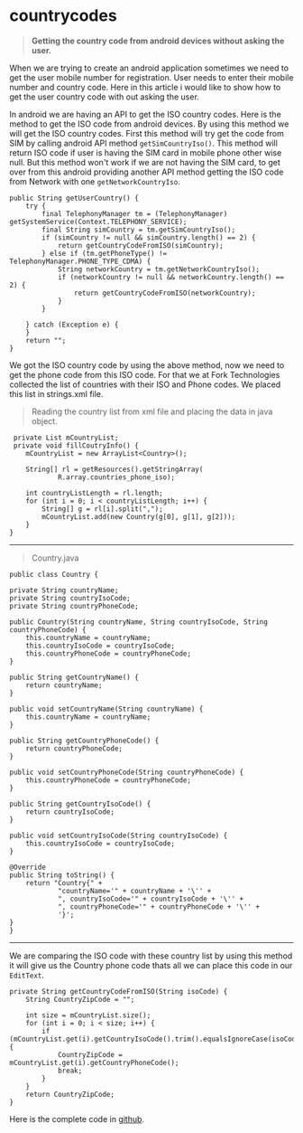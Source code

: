 # countrycodes


> **Getting the country code from android devices without asking the user.**

When we are trying to create an android application sometimes we need to get the user mobile number for registration. User needs to enter their mobile number and country code. Here in this article i would like to show how to get the user country code with out asking the user.

In android we are having an API to get the ISO country codes. Here is the method to get the ISO code from android devices. By using this method we will get the ISO country codes. First this method will try get the code from SIM by calling android API method `getSimCountryIso()`. This method will return ISO code if user is having the SIM card in mobile phone other  wise null. But this method won't work if we are not having the SIM card,  to get over from this android providing another API method getting the ISO code from Network with one  `getNetworkCountryIso`.

    public String getUserCountry() {
        try {
            final TelephonyManager tm = (TelephonyManager) getSystemService(Context.TELEPHONY_SERVICE);
            final String simCountry = tm.getSimCountryIso();
            if (simCountry != null && simCountry.length() == 2) {
                return getCountryCodeFromISO(simCountry);
            } else if (tm.getPhoneType() != TelephonyManager.PHONE_TYPE_CDMA) {
                String networkCountry = tm.getNetworkCountryIso();
                if (networkCountry != null && networkCountry.length() == 2) {
                    return getCountryCodeFromISO(networkCountry);
                }
            }

        } catch (Exception e) {
        }
        return "";
    }

We got the ISO country code by using the above method, now we need to get the phone code from this ISO code. For that we at Fork Technologies  collected the list of countries with their ISO and Phone codes. We placed this list in strings.xml file.

> Reading the country list from xml file and placing the data in java object.

	 private List mCountryList; 
     private void fillCoutryInfo() {
        mCountryList = new ArrayList<Country>();

        String[] rl = getResources().getStringArray(
                R.array.countries_phone_iso);

        int countryListLength = rl.length;
        for (int i = 0; i < countryListLength; i++) {
            String[] g = rl[i].split(",");
            mCountryList.add(new Country(g[0], g[1], g[2]));
        }
    }

----------

> Country.java 

    public class Country {

    private String countryName;
    private String countryIsoCode;
    private String countryPhoneCode;

    public Country(String countryName, String countryIsoCode, String countryPhoneCode) {
        this.countryName = countryName;
        this.countryIsoCode = countryIsoCode;
        this.countryPhoneCode = countryPhoneCode;
    }

    public String getCountryName() {
        return countryName;
    }

    public void setCountryName(String countryName) {
        this.countryName = countryName;
    }

    public String getCountryPhoneCode() {
        return countryPhoneCode;
    }

    public void setCountryPhoneCode(String countryPhoneCode) {
        this.countryPhoneCode = countryPhoneCode;
    }

    public String getCountryIsoCode() {
        return countryIsoCode;
    }

    public void setCountryIsoCode(String countryIsoCode) {
        this.countryIsoCode = countryIsoCode;
    }

    @Override
    public String toString() {
        return "Country{" +
                "countryName='" + countryName + '\'' +
                ", countryIsoCode='" + countryIsoCode + '\'' +
                ", countryPhoneCode='" + countryPhoneCode + '\'' +
                '}';
    }
	}


----------


We are comparing the ISO code with these country list by using this method it will give us the Country phone code thats all we can place this code in our `EditText`.
					       
    private String getCountryCodeFromISO(String isoCode) {
        String CountryZipCode = "";

        int size = mCountryList.size();
        for (int i = 0; i < size; i++) {
            if (mCountryList.get(i).getCountryIsoCode().trim().equalsIgnoreCase(isoCode.trim())) {
                CountryZipCode = mCountryList.get(i).getCountryPhoneCode();
                break;
            }
        }
        return CountryZipCode;
    }

Here is the complete code in [github](https://github.com/bGorle/countrycodes.git).

